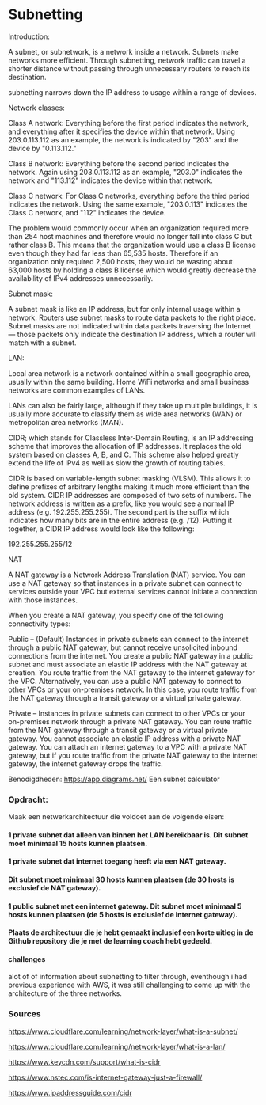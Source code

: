 # Subnetting


Introduction:

A subnet, or subnetwork, is a network inside a network. Subnets make networks more efficient. Through subnetting, network traffic can travel a shorter distance without passing through unnecessary routers to reach its destination.

subnetting narrows down the IP address to usage within a range of devices.

Network classes:

Class A network: Everything before the first period indicates the network, and everything after it specifies the device within that network. Using 203.0.113.112 as an example, the network is indicated by "203" and the device by "0.113.112."

Class B network: Everything before the second period indicates the network. Again using 203.0.113.112 as an example, "203.0" indicates the network and "113.112" indicates the device within that network.

Class C network: For Class C networks, everything before the third period indicates the network. Using the same example, "203.0.113" indicates the Class C network, and "112" indicates the device.

The problem would commonly occur when an organization required more than 254 host machines and therefore would no longer fall into class C but rather class B. This means that the organization would use a class B license even though they had far less than 65,535 hosts. Therefore if an organization only required 2,500 hosts, they would be wasting about 63,000 hosts by holding a class B license which would greatly decrease the availability of IPv4 addresses unnecessarily.



Subnet mask:

A subnet mask is like an IP address, but for only internal usage within a network. Routers use subnet masks to route data packets to the right place. Subnet masks are not indicated within data packets traversing the Internet — those packets only indicate the destination IP address, which a router will match with a subnet.



LAN:

Local area network is a network contained within a small geographic area, usually within the same building. Home WiFi networks and small business networks are common examples of LANs. 

LANs can also be fairly large, although if they take up multiple buildings, it is usually more accurate to classify them as wide area networks (WAN) or metropolitan area networks (MAN).

CIDR;
which stands for Classless Inter-Domain Routing, is an IP addressing scheme that improves the allocation of IP addresses. It replaces the old system based on classes A, B, and C. This scheme also helped greatly extend the life of IPv4 as well as slow the growth of routing tables.

CIDR is based on variable-length subnet masking (VLSM). This allows it to define prefixes of arbitrary lengths making it much more efficient than the old system. CIDR IP addresses are composed of two sets of numbers. The network address is written as a prefix, like you would see a normal IP address (e.g. 192.255.255.255). The second part is the suffix which indicates how many bits are in the entire address (e.g. /12). Putting it together, a CIDR IP address would look like the following:

192.255.255.255/12

NAT

A NAT gateway is a Network Address Translation (NAT) service. You can use a NAT gateway so that instances in a private subnet can connect to services outside your VPC but external services cannot initiate a connection with those instances.

When you create a NAT gateway, you specify one of the following connectivity types:

Public – (Default) Instances in private subnets can connect to the internet through a public NAT gateway, but cannot receive unsolicited inbound connections from the internet. You create a public NAT gateway in a public subnet and must associate an elastic IP address with the NAT gateway at creation. You route traffic from the NAT gateway to the internet gateway for the VPC. Alternatively, you can use a public NAT gateway to connect to other VPCs or your on-premises network. In this case, you route traffic from the NAT gateway through a transit gateway or a virtual private gateway.

Private – Instances in private subnets can connect to other VPCs or your on-premises network through a private NAT gateway. You can route traffic from the NAT gateway through a transit gateway or a virtual private gateway. You cannot associate an elastic IP address with a private NAT gateway. You can attach an internet gateway to a VPC with a private NAT gateway, but if you route traffic from the private NAT gateway to the internet gateway, the internet gateway drops the traffic.



Benodigdheden:
https://app.diagrams.net/
Een subnet calculator
### Opdracht:
 Maak een netwerkarchitectuur die voldoet aan de volgende eisen:


#### 1 private subnet dat alleen van binnen het LAN bereikbaar is. Dit subnet moet minimaal 15 hosts kunnen plaatsen.


#### 1 private subnet dat internet toegang heeft via een NAT gateway. 
#### Dit subnet moet minimaal 30 hosts kunnen plaatsen (de 30 hosts is exclusief de NAT gateway).



#### 1 public subnet met een internet gateway. Dit subnet moet minimaal 5 hosts kunnen plaatsen (de 5 hosts is exclusief de internet gateway).

#### Plaats de architectuur die je hebt gemaakt inclusief een korte uitleg in de Github repository die je met de learning coach hebt gedeeld.


#### challenges

alot of of information about subnetting to filter through, eventhough i had previous experience with AWS, it was still challenging to come up with the architecture of the three networks.


### Sources

https://www.cloudflare.com/learning/network-layer/what-is-a-subnet/

https://www.cloudflare.com/learning/network-layer/what-is-a-lan/

https://www.keycdn.com/support/what-is-cidr

https://www.nstec.com/is-internet-gateway-just-a-firewall/

https://www.ipaddressguide.com/cidr
